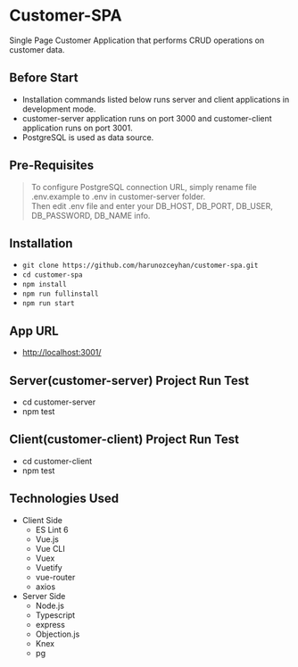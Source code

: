 # Customer-SPA

Single Page Customer Application that performs CRUD operations on customer data.

## Before Start

-   Installation commands listed below runs server and client applications in development mode.
-   customer-server application runs on port 3000 and customer-client application runs on port 3001.
-   PostgreSQL is used as data source.

## Pre-Requisites

> To configure PostgreSQL connection URL, simply rename file .env.example to .env in customer-server folder.  
> Then edit .env file and enter your DB_HOST, DB_PORT, DB_USER, DB_PASSWORD, DB_NAME info.

## Installation

-   `git clone https://github.com/harunozceyhan/customer-spa.git`
-   `cd customer-spa`
-   `npm install`
-   `npm run fullinstall`
-   `npm run start`

## App URL

-   [http://localhost:3001/](http://localhost:3001/)

## Server(customer-server) Project Run Test

-   cd customer-server
-   npm test

## Client(customer-client) Project Run Test

-   cd customer-client
-   npm test

## Technologies Used

-   Client Side
    -   ES Lint 6
    -   Vue.js
    -   Vue CLI
    -   Vuex
    -   Vuetify
    -   vue-router
    -   axios
-   Server Side
    -   Node.js
    -   Typescript
    -   express
    -   Objection.js
    -   Knex
    -   pg
